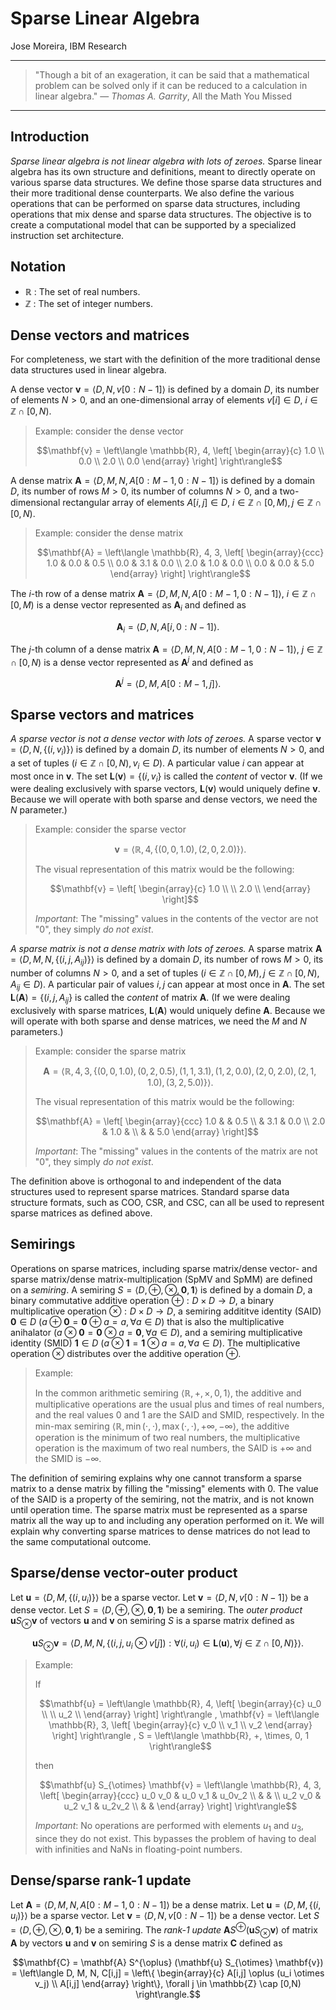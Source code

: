 # Sparse Linear Algebra

Jose Moreira, IBM Research

---
> "Though a bit of an exageration, it can be said that a mathematical problem can be solved only if it can be reduced to a calculation in linear algebra." — *Thomas A. Garrity*, All the Math You Missed
---

## Introduction

*Sparse linear algebra is not linear algebra with lots of zeroes.*
Sparse linear algebra has its own structure and definitions, meant to directly operate on various sparse data structures.
We define those sparse data structures and their more traditional dense counterparts.
We also define the various operations that can be performed on sparse data structures, including operations that
mix dense and sparse data structures.
The objective is to create a computational model that can be supported by a specialized instruction set architecture.

## Notation

- $\mathbb{R}$ : The set of real numbers.
- $\mathbb{Z}$ : The set of integer numbers.

## Dense vectors and matrices
For completeness, we start with the definition of the more traditional dense data structures used in linear algebra.

A dense vector $`\mathbf{v} = \left\langle D, N, v[0:N-1] \right\rangle`$ is defined
by a domain $D$, its number of elements $N > 0$, and an one-dimensional
array of elements $v[i] \in D$, $i \in \mathbb{Z} \cap [0,N)$.

> Example: consider the dense vector
> ```math
> \mathbf{v} = \left\langle \mathbb{R}, 4,
> \left[
> \begin{array}{c}
> 1.0   \\
> 0.0   \\
> 2.0   \\
> 0.0   
> \end{array}
> \right]
> \right\rangle
> ```

A dense matrix $`\mathbf{A} = \left\langle D, M, N, A[0:M-1,0:N-1] \right\rangle`$ is defined
by a domain $D$, its number of rows $M > 0$, its number of columns $N > 0$, and a two-dimensional
rectangular array of elements $A[i,j] \in D$, $i \in \mathbb{Z} \cap [0,M), j \in \mathbb{Z} \cap [0,N)$.

> Example: consider the dense matrix
> ```math
> \mathbf{A} = \left\langle \mathbb{R}, 4, 3,
> \left[
> \begin{array}{ccc}
> 1.0   & 0.0  & 0.5   \\
> 0.0   & 3.1  & 0.0   \\
> 2.0   & 1.0  & 0.0   \\
> 0.0   & 0.0  & 5.0
> \end{array}
> \right]
> \right\rangle
> ```

The $i$-th row of a dense matrix $\mathbf{A} = \left\langle D, M, N, A[0:M-1,0:N-1] \right\rangle$, $i \in \mathbb{Z} \cap [0,M)$ 
is a dense vector represented as $\mathbf{A}_i$ and defined as
```math
\mathbf{A}_i = \left\langle D, N, A[i, 0:N-1] \right\rangle.
```

The $j$-th column of a dense matrix $\mathbf{A} = \left\langle D, M, N, A[0:M-1,0:N-1] \right\rangle$, $j \in \mathbb{Z} \cap [0,N)$ 
is a dense vector represented as $\mathbf{A}^j$ and defined as
```math
\mathbf{A}^j = \left\langle D, M, A[0:M-1, j] \right\rangle.
```

## Sparse vectors and matrices
*A sparse vector is not a dense vector with lots of zeroes.*
A sparse vector $`\mathbf{v} = \left\langle D, N, \{(i,v_{i})\} \right\rangle`$ is defined by
a domain $D$, its number of elements $N > 0$, and a set of tuples
$(i \in \mathbb{Z} \cap [0,N), v_{i} \in D)$.
A particular value $i$ can appear at most once in $\mathbf{v}$. 
The set $`\mathbf{L}(\mathbf{v}) = \{(i,v_{i}\}`$ is called the *content* of vector $\mathbf{v}$.
(If we were dealing exclusively with sparse vectors, $\mathbf{L}(\mathbf{v})$ would uniquely define $\mathbf{v}$.
Because we will operate with both sparse and dense vectors, we need the $N$ parameter.)

> Example: consider the sparse vector
> ```math
> \mathbf{v} = \left\langle \mathbb{R}, 4, \left\{ (0, 0, 1.0), (2, 0, 2.0) \right\} \right\rangle.
> ```
> The visual representation of this matrix would be the following:
> ```math
> \mathbf{v} = 
> \left[
> \begin{array}{c}
> 1.0   \\
>       \\
> 2.0   \\
>       
> \end{array}
> \right]
> ```
> *Important*: The "missing" values in the contents of the vector are not "0", they simply *do not exist*.

*A sparse matrix is not a dense matrix with lots of zeroes.*
A sparse matrix $`\mathbf{A} = \left\langle D, M, N, \{(i,j,A_{ij})\} \right\rangle`$ is defined by
a domain $D$, its number of rows $M > 0$, its number of columns $N > 0$, and a set of tuples
$(i \in \mathbb{Z} \cap [0,M), j \in \mathbb{Z} \cap [0,N), A_{ij} \in D)$.
A particular pair of values $i,j$ can appear at most once in $\mathbf{A}$. 
The set $`\mathbf{L}(\mathbf{A}) = \{(i,j,A_{ij}\}`$ is called the *content* of matrix $\mathbf{A}$.
(If we were dealing exclusively with sparse matrices, $\mathbf{L}(\mathbf{A})$ would uniquely define $\mathbf{A}$.
Because we will operate with both sparse and dense matrices, we need the $M$ and $N$ parameters.)

> Example: consider the sparse matrix
> ```math
> \mathbf{A} = \left\langle \mathbb{R}, 4, 3, \left\{ (0, 0, 1.0), (0, 2, 0.5), (1, 1, 3.1), (1, 2, 0.0), (2, 0, 2.0), (2, 1, 1.0), (3,2, 5.0) \right\} \right\rangle.
> ```
> The visual representation of this matrix would be the following:
> ```math
> \mathbf{A} = 
> \left[
> \begin{array}{ccc}
> 1.0   &      & 0.5   \\
>       & 3.1  & 0.0   \\
> 2.0   & 1.0  &       \\
>       &      & 5.0
> \end{array}
> \right]
> ```
> *Important*: The "missing" values in the contents of the matrix are not "0", they simply *do not exist*.

The definition above is orthogonal to and independent of the data structures used to represent sparse matrices.
Standard sparse data structure formats, such as COO, CSR, and CSC, can all be used to represent sparse matrices as defined above.

## Semirings

Operations on sparse matrices, including sparse matrix/dense vector- and sparse matrix/dense matrix-multiplication (SpMV and SpMM) are defined on a *semiring*.
A semiring $`S = \left\langle D, \oplus, \otimes, \mathbf{0}, \mathbf{1} \right\rangle`$ is defined by a domain $D$, 
a binary commutative additive operation $\oplus : D \times D \rightarrow D$, a binary multiplicative operation $\otimes: D \times D \rightarrow D$, a semiring addititve identity (SAID) $\mathbf{0} \in D$ ($a \oplus \mathbf{0} = \mathbf{0} \oplus a = a, \forall a \in D$)
that is also the multiplicative anihalator ($a \otimes \mathbf{0} = \mathbf{0} \otimes a = \mathbf{0}, \forall a \in D$), and a semiring multiplicative identity (SMID) $\mathbf{1} \in D$ ($a \otimes \mathbf{1} = \mathbf{1} \otimes a = a, \forall a \in D$).
The multiplicative operation $\otimes$ distributes over the additive operation $\oplus$.

> Example:
> 
> In the common arithmetic semiring $`\left\langle \mathbb{R}, +, \times, 0, 1 \right\rangle`$, the additive and multiplicative operations are the usual plus and times of real numbers, and the real values 0 and 1 are the SAID and SMID, respectively.
> In the min-max semiring $`\left\langle \mathbb{R}, \min(\cdot,\cdot), \max(\cdot,\cdot), +\infty, -\infty \right\rangle`$, the additive operation is the minimum of two real numbers, 
> the multiplicative operation is the maximum of two real numbers, the SAID is $+\infty$ and the SMID is $-\infty$.

The definition of semiring explains why one cannot transform a sparse matrix to a dense matrix by filling the "missing" elements with 0.
The value of the SAID is a property of the semiring, not the matrix, and is not known until operation time. The sparse matrix must be represented as a sparse matrix all the way up to and including any operation performed on it. We will explain why converting sparse matrices to dense matrices do not lead to the same computational outcome.

## Sparse/dense vector-outer product

Let $`\mathbf{u} = \left\langle D, M, \{(i,u_{i})\} \right\rangle`$ be a sparse vector.
Let $`\mathbf{v} = \left\langle D, N, v[0:N-1] \right\rangle`$ be a dense vector.
Let $`S = \left\langle D, \oplus, \otimes, \mathbf{0}, \mathbf{1} \right\rangle`$ be a semiring.
The *outer product* $\mathbf{u} S_{\otimes} \mathbf{v}$ of vectors $\mathbf{u}$ and $\mathbf{v}$ on semiring $S$ is a 
sparse matrix defined as
```math
\mathbf{u} S_{\otimes} \mathbf{v} = \left\langle D, M, N, \{(i, j, u_{i} \otimes v[j]) : \forall (i,u_{i}) \in \mathbf{L}(\mathbf{u}), \forall j \in \mathbb{Z} \cap [0,N) \} \right\rangle.
```
> Example:
>
> If 
> ```math
> \mathbf{u} = \left\langle \mathbb{R}, 4,
> \left[
> \begin{array}{c}
> u_0   \\
>       \\
> u_2   \\
>    
> \end{array}
> \right]
> \right\rangle
> ,
> \mathbf{v} = \left\langle \mathbb{R}, 3,
> \left[
> \begin{array}{c}
> v_0   \\
> v_1   \\
> v_2   
> \end{array}
> \right]
> \right\rangle
> ,
> S = \left\langle \mathbb{R}, +, \times, 0, 1 \right\rangle
> ```
> then
> ```math
> \mathbf{u} S_{\otimes} \mathbf{v} = \left\langle \mathbb{R}, 4, 3,
> \left[
> \begin{array}{ccc}
> u_0 v_0  & u_0 v_1  & u_0v_2  \\
>          &          &         \\
> u_2 v_0  & u_2 v_1  & u_2v_2  \\
>          &          &
> \end{array}
> \right]
> \right\rangle
> ```
> *Important*: No operations are performed with elements $u_1$ and $u_3$, since they do not exist.
> This bypasses the problem of having to deal with infinities and NaNs in floating-point numbers.

## Dense/sparse rank-1 update

Let $`\mathbf{A} = \left\langle D, M, N, A[0:M-1,0:N-1] \right\rangle`$ be a dense matrix.
Let $`\mathbf{u} = \left\langle D, M, \{(i,u_{i})\} \right\rangle`$ be a sparse vector.
Let $`\mathbf{v} = \left\langle D, N, v[0:N-1] \right\rangle`$ be a dense vector.
Let $`S = \left\langle D, \oplus, \otimes, \mathbf{0}, \mathbf{1} \right\rangle`$ be a semiring.
The *rank-1 update* $\mathbf{A} S^{\oplus} (\mathbf{u} S_{\otimes} \mathbf{v})$ of matrix $\mathbf{A}$ by vectors $\mathbf{u}$ and $\mathbf{v}$ on semiring $S$ is a 
dense matrix $\mathbf{C}$ defined as
```math
\mathbf{C} = \mathbf{A} S^{\oplus} (\mathbf{u} S_{\otimes} \mathbf{v}) = \left\langle D, M, N, C[i,j] = \left\{ \begin{array}{c} A[i,j] \oplus (u_i \otimes v_j) \\ A[i,j] \end{array} \right\}, \forall j \in \mathbb{Z} \cap [0,N) \right\rangle.
```

